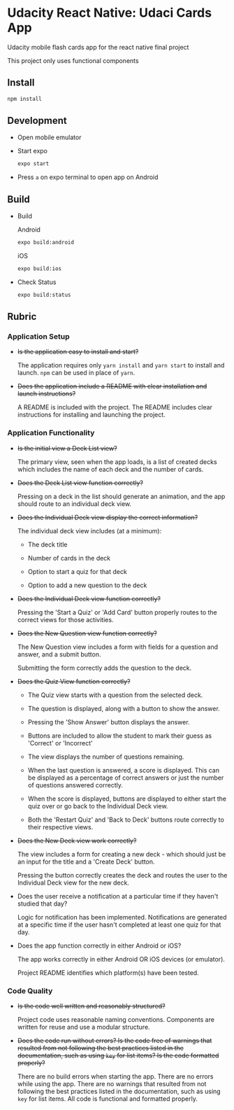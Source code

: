 # Udacity React Native: Udaci Cards App

Udacity mobile flash cards app for the react native final project

This project only uses functional components

## Install

```bash
npm install
```

## Development

- Open mobile emulator

- Start expo

  ```bash
  expo start
  ```

- Press `a` on expo terminal to open app on Android

## Build

- Build

  Android

  ```bash
  expo build:android
  ```

  iOS

  ```bash
  expo build:ios
  ```

- Check Status

  ```bash
  expo build:status
  ```

## Rubric

### Application Setup

- ~~Is the application easy to install and start?~~

  The application requires only `yarn install` and `yarn start` to install and launch. `npm` can be used in place of `yarn`.

- ~~Does the application include a README with clear installation and launch instructions?~~

  A README is included with the project. The README includes clear instructions for installing and launching the project.

### Application Functionality

- ~~Is the initial view a Deck List view?~~

  The primary view, seen when the app loads, is a list of created decks which includes the name of each deck and the number of cards.

- ~~Does the Deck List view function correctly?~~

  Pressing on a deck in the list should generate an animation, and the app should route to an individual deck view.

- ~~Does the Individual Deck view display the correct information?~~

  The individual deck view includes (at a minimum):

  - The deck title

  - Number of cards in the deck

  - Option to start a quiz for that deck

  - Option to add a new question to the deck

- ~~Does the Individual Deck view function correctly?~~

  Pressing the 'Start a Quiz' or 'Add Card' button properly routes to the correct views for those activities.

- ~~Does the New Question view function correctly?~~

  The New Question view includes a form with fields for a question and answer, and a submit button.

  Submitting the form correctly adds the question to the deck.

- ~~Does the Quiz View function correctly?~~

  - The Quiz view starts with a question from the selected deck.

  - The question is displayed, along with a button to show the answer.

  - Pressing the 'Show Answer' button displays the answer.

  - Buttons are included to allow the student to mark their guess as 'Correct' or 'Incorrect'

  - The view displays the number of questions remaining.

  - When the last question is answered, a score is displayed. This can be displayed as a percentage of correct answers or just the number of questions answered correctly.

  - When the score is displayed, buttons are displayed to either start the quiz over or go back to the Individual Deck view.

  - Both the 'Restart Quiz' and 'Back to Deck' buttons route correctly to their respective views.

- ~~Does the New Deck view work correctly?~~

  The view includes a form for creating a new deck - which should just be an input for the title and a 'Create Deck' button.

  Pressing the button correctly creates the deck and routes the user to the Individual Deck view for the new deck.

- Does the user receive a notification at a particular time if they haven't studied that day?

  Logic for notification has been implemented. Notifications are generated at a specific time if the user hasn't completed at least one quiz for that day.

- Does the app function correctly in either Android or iOS?

  The app works correctly in either Android OR iOS devices (or emulator).

  Project README identifies which platform(s) have been tested.

### Code Quality

- ~~Is the code well written and reasonably structured?~~

  Project code uses reasonable naming conventions. Components are written for reuse and use a modular structure.

- ~~Does the code run without errors? Is the code free of warnings that resulted from not following the best practices listed in the documentation, such as using `key` for list items? Is the code formatted properly?~~

  There are no build errors when starting the app. There are no errors while using the app. There are no warnings that resulted from not following the best practices listed in the documentation, such as using `key` for list items. All code is functional and formatted properly.
